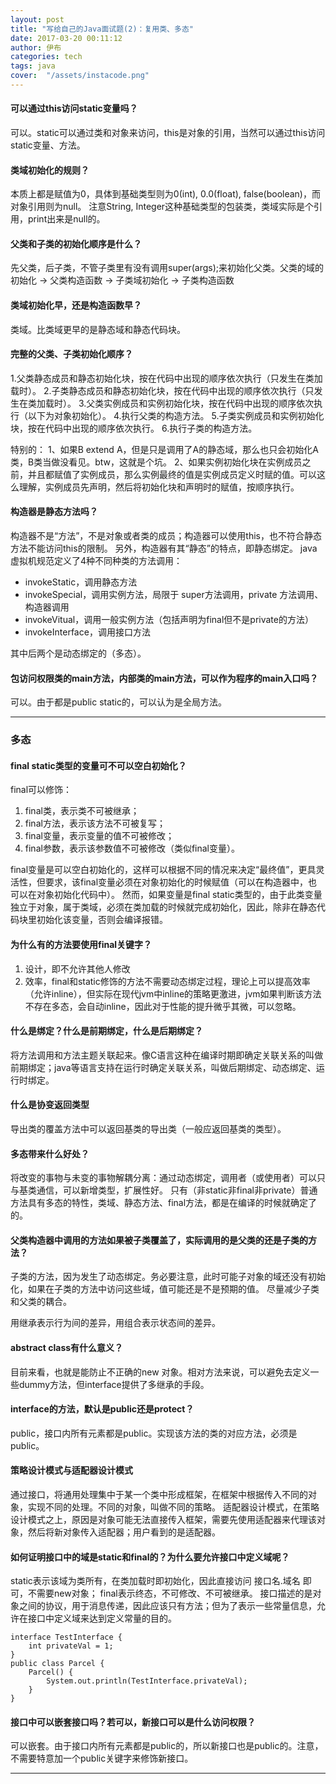 ```yaml
---
layout: post
title: "写给自己的Java面试题(2)：复用类、多态"
date: 2017-03-20 00:11:12
author: 伊布
categories: tech
tags: java
cover:  "/assets/instacode.png"
---
```



#### 可以通过this访问static变量吗？

可以。static可以通过类和对象来访问，this是对象的引用，当然可以通过this访问static变量、方法。

#### 类域初始化的规则？

本质上都是赋值为0，具体到基础类型则为0(int), 0.0(float), false(boolean)，而对象引用则为null。
注意String, Integer这种基础类型的包装类，类域实际是个引用，print出来是null的。

#### 父类和子类的初始化顺序是什么？

先父类，后子类，不管子类里有没有调用super(args);来初始化父类。父类的域的初始化 -> 父类构造函数 -> 子类域初始化 -> 子类构造函数

#### 类域初始化早，还是构造函数早？

类域。比类域更早的是静态域和静态代码块。

#### 完整的父类、子类初始化顺序？

1.父类静态成员和静态初始化块，按在代码中出现的顺序依次执行（只发生在类加载时）。
2.子类静态成员和静态初始化块，按在代码中出现的顺序依次执行（只发生在类加载时）。
3.父类实例成员和实例初始化块，按在代码中出现的顺序依次执行（以下为对象初始化）。
4.执行父类的构造方法。
5.子类实例成员和实例初始化块，按在代码中出现的顺序依次执行。
6.执行子类的构造方法。

特别的：
1、如果B extend A，但是只是调用了A的静态域，那么也只会初始化A类，B类当做没看见。btw，这就是个坑。
2、如果实例初始化块在实例成员之前，并且都赋值了实例成员，那么实例最终的值是实例成员定义时赋的值。可以这么理解，实例成员先声明，然后将初始化块和声明时的赋值，按顺序执行。

#### 构造器是静态方法吗？

构造器不是“方法”，不是对象或者类的成员；构造器可以使用this，也不符合静态方法不能访问this的限制。
另外，构造器有其“静态”的特点，即静态绑定。
java虚拟机规范定义了4种不同种类的方法调用：

- invokeStatic，调用静态方法
- invokeSpecial，调用实例方法，局限于 super方法调用，private 方法调用、构造器调用
- invokeVitual，调用一般实例方法（包括声明为final但不是private的方法）
- invokeInterface，调用接口方法

其中后两个是动态绑定的（多态）。

#### 包访问权限类的main方法，内部类的main方法，可以作为程序的main入口吗？
可以。由于都是public static的，可以认为是全局方法。

---

### 多态


#### final static类型的变量可不可以空白初始化？
final可以修饰：

1. final类，表示类不可被继承；
2. final方法，表示该方法不可被复写；
3. final变量，表示变量的值不可被修改；
4. final参数，表示该参数值不可被修改（类似final变量）。

final变量是可以空白初始化的，这样可以根据不同的情况来决定“最终值”，更具灵活性，但要求，该final变量必须在对象初始化的时候赋值（可以在构造器中，也可以在对象初始化代码中）。
然而，如果变量是final static类型的，由于此类变量独立于对象，属于类域，必须在类加载的时候就完成初始化，因此，除非在静态代码块里初始化该变量，否则会编译报错。

#### 为什么有的方法要使用final关键字？
1. 设计，即不允许其他人修改
2. 效率，final和static修饰的方法不需要动态绑定过程，理论上可以提高效率（允许inline），但实际在现代jvm中inline的策略更激进，jvm如果判断该方法不存在多态，会自动inline，因此对于性能的提升微乎其微，可以忽略。

#### 什么是绑定？什么是前期绑定，什么是后期绑定？
将方法调用和方法主题关联起来。像C语言这种在编译时期即确定关联关系的叫做前期绑定；java等语言支持在运行时确定关联关系，叫做后期绑定、动态绑定、运行时绑定。

#### 什么是协变返回类型
导出类的覆盖方法中可以返回基类的导出类（一般应返回基类的类型）。

#### 多态带来什么好处？
将改变的事物与未变的事物解耦分离：通过动态绑定，调用者（或使用者）可以只与基类通信，可以新增类型，扩展性好。
只有（非static非final非private）普通方法具有多态的特性，类域、静态方法、final方法，都是在编译的时候就确定了的。

#### 父类构造器中调用的方法如果被子类覆盖了，实际调用的是父类的还是子类的方法？
子类的方法，因为发生了动态绑定。务必要注意，此时可能子对象的域还没有初始化，如果在子类的方法中访问这些域，值可能还是不是预期的值。
尽量减少子类和父类的耦合。

用继承表示行为间的差异，用组合表示状态间的差异。

#### abstract class有什么意义？
目前来看，也就是能防止不正确的new 对象。相对方法来说，可以避免去定义一些dummy方法，但interface提供了多继承的手段。

#### interface的方法，默认是public还是protect？
public，接口内所有元素都是public。实现该方法的类的对应方法，必须是public。

#### 策略设计模式与适配器设计模式
通过接口，将通用处理集中于某一个类中形成框架，在框架中根据传入不同的对象，实现不同的处理。不同的对象，叫做不同的策略。
适配器设计模式，在策略设计模式之上，原因是对象可能无法直接传入框架，需要先使用适配器来代理该对象，然后将新对象传入适配器；用户看到的是适配器。

#### 如何证明接口中的域是static和final的？为什么要允许接口中定义域呢？
static表示该域为类所有，在类加载时即初始化，因此直接访问 接口名.域名 即可，不需要new对象；
final表示终态，不可修改、不可被继承。
接口描述的是对象之间的协议，用于消息传递，因此应该只有方法；但为了表示一些常量信息，允许在接口中定义域来达到定义常量的目的。

```
interface TestInterface {
    int privateVal = 1;
}
public class Parcel {
    Parcel() {
        System.out.println(TestInterface.privateVal);
    }
}
```

#### 接口中可以嵌套接口吗？若可以，新接口可以是什么访问权限？
可以嵌套。由于接口内所有元素都是public的，所以新接口也是public的。注意，不需要特意加一个public关键字来修饰新接口。


---
